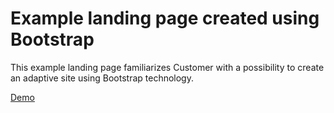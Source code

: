 # Example landing page created using Bootstrap 

This example landing page familiarizes Customer with a possibility to create an adaptive site using Bootstrap technology.

[Demo](https://elenasinelle.github.io/warm-welcome/#)
